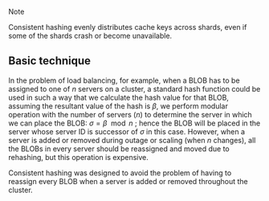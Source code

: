 > [!note]
> Consistent hashing evenly distributes cache keys across shards, even if some of the shards crash or become unavailable.

## Basic technique

In the problem of load balancing, for example, when a BLOB has to be assigned to one of $n$ servers on a cluster, a standard hash function could be used in such a way that we calculate the hash value for that BLOB, assuming the resultant value of the hash is $\beta$, we perform modular operation with the number of servers ($n$) to determine the server in which we can place the BLOB: $\sigma = \beta \mod{n}$ ; hence the BLOB will be placed in the server whose server ID is successor of $\sigma$ in this case. However, when a server is added or removed during outage or scaling (when $n$ changes), all the BLOBs in every server should be reassigned and moved due to rehashing, but this operation is expensive.

Consistent hashing was designed to avoid the problem of having to reassign every BLOB when a server is added or removed throughout the cluster.
